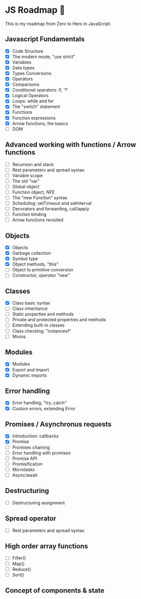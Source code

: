 # **JS Roadmap** :rocket:
This is my roadmap from Zero to Hero in JavaScript.  

## Javascript Fundamentals

- [x] Code Structure
- [x] The modern mode, "use strict"
- [x] Variables
- [x] Data types
- [x] Types Conversions
- [x] Operators
- [x] Comparisons
- [x] Conditional operators: if, '?'
- [x] Logical Operators
- [x] Loops: while and for
- [x] The "switch" statement
- [x] Functions
- [x] Function expressions
- [x] Arrow functions, the basics
- [ ] DOM  

## Advanced working with functions / Arrow functions

- [ ] Recursion and stack
- [ ] Rest parameters and spread syntax
- [ ] Variable scope
- [ ] The old "var"
- [ ] Global object
- [ ] Function object, NFE
- [ ] The "new Function" syntax
- [ ] Scheduling: setTimeout and setInterval
- [ ] Decorators and forwarding, call/apply
- [ ] Function binding
- [ ] Arrow functions revisited

## Objects

- [x] Objects
- [x] Garbage collection
- [x] Symbol type
- [x] Object methods, "this"
- [ ] Object to primitive conversion
- [ ] Constructor, operator "new"

## Classes

- [x] Class basic syntax
- [ ] Class inheritance
- [ ] Static properties and methods
- [ ] Private and protected properties and methods
- [ ] Extending built-in classes
- [ ] Class checking: "instanceof"
- [ ] Mixins

## Modules

- [x] Modules
- [x] Export and Import
- [x] Dynamic imports

## Error handling

- [x] Error handling, "try..catch"
- [x] Custom errors, extending Error

## Promises /  Asynchronus requests

- [x] Introduction: callbacks
- [x] Promise
- [ ] Promises chaining
- [ ] Error handling with promises
- [ ] Promise API
- [ ] Promisification
- [ ] Microtasks
- [ ] Async/await

## Destructuring 

- [ ] Destructuring assignment

## Spread operator

- [ ] Rest parameters and spread syntax
  
## High order array functions

- [ ] Filter()
- [ ] Map()
- [ ] Reduce()
- [ ] Sort()

## Concept of components & state
